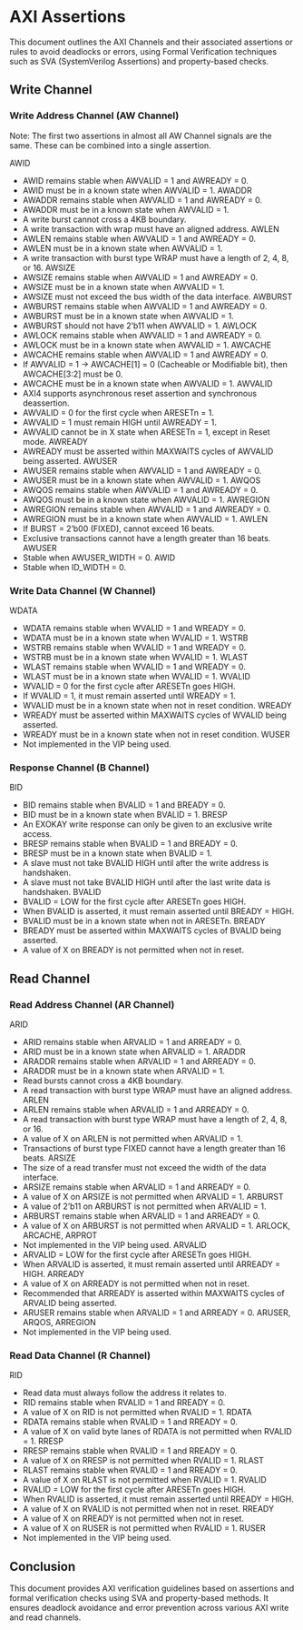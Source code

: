 # AXI Assertions
This document outlines the AXI Channels and their associated assertions or rules to avoid deadlocks or errors, using Formal Verification techniques such as SVA (SystemVerilog Assertions) and property-based checks.

## Write Channel

### Write Address Channel (AW Channel)
Note: The first two assertions in almost all AW Channel signals are the same. These can be combined into a single assertion.

AWID
- AWID remains stable when AWVALID = 1 and AWREADY = 0.
- AWID must be in a known state when AWVALID = 1.
AWADDR
- AWADDR remains stable when AWVALID = 1 and AWREADY = 0.
- AWADDR must be in a known state when AWVALID = 1.
- A write burst cannot cross a 4KB boundary.
- A write transaction with wrap must have an aligned address.
AWLEN
- AWLEN remains stable when AWVALID = 1 and AWREADY = 0.
- AWLEN must be in a known state when AWVALID = 1.
- A write transaction with burst type WRAP must have a length of 2, 4, 8, or 16.
AWSIZE
- AWSIZE remains stable when AWVALID = 1 and AWREADY = 0.
- AWSIZE must be in a known state when AWVALID = 1.
- AWSIZE must not exceed the bus width of the data interface.
AWBURST
- AWBURST remains stable when AWVALID = 1 and AWREADY = 0.
- AWBURST must be in a known state when AWVALID = 1.
- AWBURST should not have 2’b11 when AWVALID = 1.
AWLOCK
- AWLOCK remains stable when AWVALID = 1 and AWREADY = 0.
- AWLOCK must be in a known state when AWVALID = 1.
AWCACHE
- AWCACHE remains stable when AWVALID = 1 and AWREADY = 0.
- If AWVALID = 1 → AWCACHE[1] = 0 (Cacheable or Modifiable bit), then AWCACHE[3:2] must be 0.
- AWCACHE must be in a known state when AWVALID = 1.
AWVALID
- AXI4 supports asynchronous reset assertion and synchronous deassertion.
- AWVALID = 0 for the first cycle when ARESETn = 1.
- AWVALID = 1 must remain HIGH until AWREADY = 1.
- AWVALID cannot be in X state when ARESETn = 1, except in Reset mode.
AWREADY
- AWREADY must be asserted within MAXWAITS cycles of AWVALID being asserted.
AWUSER
- AWUSER remains stable when AWVALID = 1 and AWREADY = 0.
- AWUSER must be in a known state when AWVALID = 1.
AWQOS
- AWQOS remains stable when AWVALID = 1 and AWREADY = 0.
- AWQOS must be in a known state when AWVALID = 1.
AWREGION
- AWREGION remains stable when AWVALID = 1 and AWREADY = 0.
- AWREGION must be in a known state when AWVALID = 1.
AWLEN
- If BURST = 2’b00 (FIXED), cannot exceed 16 beats.
- Exclusive transactions cannot have a length greater than 16 beats.
AWUSER
- Stable when AWUSER_WIDTH = 0.
AWID
- Stable when ID_WIDTH = 0.

### Write Data Channel (W Channel)

WDATA
- WDATA remains stable when WVALID = 1 and WREADY = 0.
- WDATA must be in a known state when WVALID = 1.
WSTRB
- WSTRB remains stable when WVALID = 1 and WREADY = 0.
- WSTRB must be in a known state when WVALID = 1.
WLAST
- WLAST remains stable when WVALID = 1 and WREADY = 0.
- WLAST must be in a known state when WVALID = 1.
WVALID
- WVALID = 0 for the first cycle after ARESETn goes HIGH.
- If WVALID = 1, it must remain asserted until WREADY = 1.
- WVALID must be in a known state when not in reset condition.
WREADY
- WREADY must be asserted within MAXWAITS cycles of WVALID being asserted.
- WREADY must be in a known state when not in reset condition.
WUSER
- Not implemented in the VIP being used.

### Response Channel (B Channel)
BID
- BID remains stable when BVALID = 1 and BREADY = 0.
- BID must be in a known state when BVALID = 1.
BRESP
- An EXOKAY write response can only be given to an exclusive write access.
- BRESP remains stable when BVALID = 1 and BREADY = 0.
- BRESP must be in a known state when BVALID = 1.
- A slave must not take BVALID HIGH until after the write address is handshaken.
- A slave must not take BVALID HIGH until after the last write data is handshaken.
BVALID
- BVALID = LOW for the first cycle after ARESETn goes HIGH.
- When BVALID is asserted, it must remain asserted until BREADY = HIGH.
- BVALID must be in a known state when not in ARESETn.
BREADY
- BREADY must be asserted within MAXWAITS cycles of BVALID being asserted.
- A value of X on BREADY is not permitted when not in reset.

## Read Channel

### Read Address Channel (AR Channel)
ARID
- ARID remains stable when ARVALID = 1 and ARREADY = 0.
- ARID must be in a known state when ARVALID = 1.
ARADDR
- ARADDR remains stable when ARVALID = 1 and ARREADY = 0.
- ARADDR must be in a known state when ARVALID = 1.
- Read bursts cannot cross a 4KB boundary.
- A read transaction with burst type WRAP must have an aligned address.
ARLEN
- ARLEN remains stable when ARVALID = 1 and ARREADY = 0.
- A read transaction with burst type WRAP must have a length of 2, 4, 8, or 16.
- A value of X on ARLEN is not permitted when ARVALID = 1.
- Transactions of burst type FIXED cannot have a length greater than 16 beats.
ARSIZE
- The size of a read transfer must not exceed the width of the data interface.
- ARSIZE remains stable when ARVALID = 1 and ARREADY = 0.
- A value of X on ARSIZE is not permitted when ARVALID = 1.
ARBURST
- A value of 2’b11 on ARBURST is not permitted when ARVALID = 1.
- ARBURST remains stable when ARVALID = 1 and ARREADY = 0.
- A value of X on ARBURST is not permitted when ARVALID = 1.
ARLOCK, ARCACHE, ARPROT
- Not implemented in the VIP being used.
ARVALID
- ARVALID = LOW for the first cycle after ARESETn goes HIGH.
- When ARVALID is asserted, it must remain asserted until ARREADY = HIGH.
ARREADY
- A value of X on ARREADY is not permitted when not in reset.
- Recommended that ARREADY is asserted within MAXWAITS cycles of ARVALID being asserted.
- ARUSER remains stable when ARVALID = 1 and ARREADY = 0.
ARUSER, ARQOS, ARREGION
- Not implemented in the VIP being used.

### Read Data Channel (R Channel)
RID
- Read data must always follow the address it relates to.
- RID remains stable when RVALID = 1 and RREADY = 0.
- A value of X on RID is not permitted when RVALID = 1.
RDATA
- RDATA remains stable when RVALID = 1 and RREADY = 0.
- A value of X on valid byte lanes of RDATA is not permitted when RVALID = 1.
RRESP
- RRESP remains stable when RVALID = 1 and RREADY = 0.
- A value of X on RRESP is not permitted when RVALID = 1.
RLAST
- RLAST remains stable when RVALID = 1 and RREADY = 0.
- A value of X on RLAST is not permitted when RVALID = 1.
RVALID
- RVALID = LOW for the first cycle after ARESETn goes HIGH.
- When RVALID is asserted, it must remain asserted until RREADY = HIGH.
- A value of X on RVALID is not permitted when not in reset.
RREADY
- A value of X on RREADY is not permitted when not in reset.
- A value of X on RUSER is not permitted when RVALID = 1.
RUSER
- Not implemented in the VIP being used.


## Conclusion
This document provides AXI verification guidelines based on assertions and formal verification checks using SVA and property-based methods. 
It ensures deadlock avoidance and error prevention across various AXI write and read channels.










